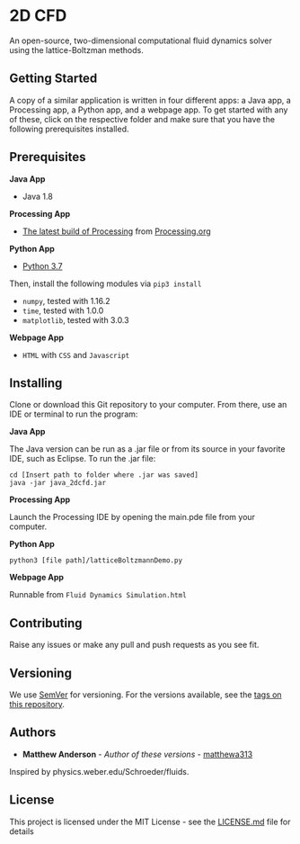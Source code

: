 # 2D CFD

An open-source, two-dimensional computational fluid dynamics solver using the lattice-Boltzman methods.

## Getting Started

A copy of a similar application is written in four different apps: a Java app, a Processing app, a Python app, and a webpage app.  To get started with any of these, click on the respective folder and make sure that you have the following prerequisites installed.

## Prerequisites

**Java App**
* Java 1.8

**Processing App**
* [The latest build of Processing](https://processing.org/download/) from [Processing.org](https://processing.org)

**Python App**
* [Python 3.7](https://www.python.org/downloads/)

Then, install the following modules via ```pip3 install```
* ```numpy```, tested with 1.16.2
* ```time```, tested with 1.0.0
* ```matplotlib```, tested with 3.0.3

**Webpage App**
* ```HTML``` with ```CSS``` and ```Javascript```

## Installing

Clone or download this Git repository to your computer.  From there, use an IDE or terminal to run the program:

**Java App**

The Java version can be run as a .jar file or from its source in your favorite IDE, such as Eclipse.  To run the .jar file:

```
cd [Insert path to folder where .jar was saved]
java -jar java_2dcfd.jar
```

**Processing App**

Launch the Processing IDE by opening the main.pde file from your computer.

**Python App**

```
python3 [file path]/latticeBoltzmannDemo.py
```

**Webpage App**

Runnable from ```Fluid Dynamics Simulation.html```

## Contributing

Raise any issues or make any pull and push requests as you see fit.

## Versioning

We use [SemVer](http://semver.org/) for versioning. For the versions available, see the [tags on this repository](https://github.com/your/project/tags). 

## Authors

* **Matthew Anderson** - *Author of these versions* - [matthewa313](https://github.com/matthewa313)

Inspired by physics.weber.edu/Schroeder/fluids.

## License

This project is licensed under the MIT License - see the [LICENSE.md](LICENSE.md) file for details
